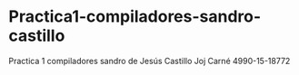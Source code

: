 # Practica1-compiladores-sandro-castillo
Practica 1 compiladores sandro de Jesús Castillo Joj Carné 4990-15-18772
